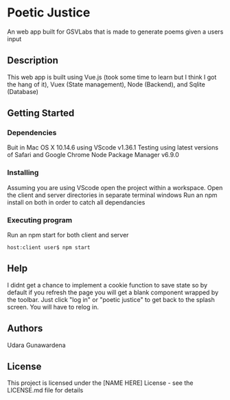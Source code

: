 # Poetic Justice

An web app built for GSVLabs that is made to generate poems given a users input

## Description

This web app is built using Vue.js (took some time to learn but I think I got the hang of it), Vuex (State management), Node (Backend), and Sqlite (Database)

## Getting Started

### Dependencies

Buit in Mac OS X 10.14.6 using VScode v1.36.1
Testing using latest versions of Safari and Google Chrome
Node Package Manager v6.9.0


### Installing

Assuming you are using VScode open the project within a workspace.
Open the client and server directories in separate terminal windows
Run an npm install on both in order to catch all dependancies

### Executing program

Run an npm start for both client and server
```
host:client user$ npm start
```

## Help

I didnt get a chance to implement a cookie function to save state so by default if you refresh the page you will get a blank component wrapped by the toolbar. Just click "log in" or "poetic justice" to get back to the splash screen. You will have to relog in. 

## Authors

Udara Gunawardena

## License

This project is licensed under the [NAME HERE] License - see the LICENSE.md file for details
